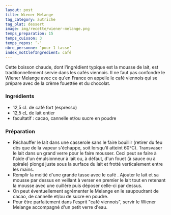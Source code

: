 ```yaml
---
layout: post
title: Wiener Melange
tag_category: autriche
tag_plat: dessert
image: img/recette/wiener-melange.png
temps_preparation: 15
temps_cuisson: 3
temps_repos: ‘-‘
nbre_personne: ‘pour 1 tasse’
index_motClefIngredient: café
---
```

Cette boisson chaude, dont l'ingrédient typique est la mousse de lait, est traditionnellement servie dans les cafés viennois. Il ne faut pas confondre le Wiener Melange avec ce qu'en France on appelle le café viennois qui se prépare avec de la crème fouettée et du chocolat.

### Ingrédients
* 12,5 cL de café fort (espresso)
* 12,5 cL de lait entier
* facultatif : cacao, cannelle et/ou sucre en poudre

### Préparation
* Réchauffer le lait dans une casserole sans le faire bouillir (retirer du feu dès que de la vapeur s'échappe, soit lorsqu'il atteint 60°C). Transvaser le lait dans un grand verre  pour le faire mousser. Ceci peut se faire à l'aide d'un émulsionneur à lait ou, à défaut, d'un fouet (à sauce ou à spirale) plongé juste sous la surface du lait et frotté verticalement entre les mains.
* Remplir la moitié d'une grande tasse avec le café . Ajouter le lait et sa mousse par dessus en veillant à verser en premier le lait tout en retenant la mousse avec une cuillère puis déposer celle-ci par dessus.
* On peut éventuellement agrémenter le Melange en le saupoudrant de cacao, de cannelle et/ou de sucre en poudre.
* Pour être parfaitement dans l'esprit "café viennois", servir le Wiener Melange accompagné d'un petit verre d'eau.
